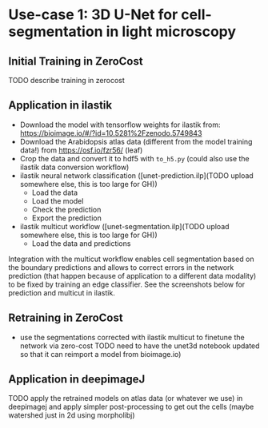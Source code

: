 # Use-case 1: 3D U-Net for cell-segmentation in light microscopy

## Initial Training in ZeroCost

TODO describe training in zerocost

## Application in ilastik

- Download the model with tensorflow weights for ilastik from: https://bioimage.io/#/?id=10.5281%2Fzenodo.5749843
- Download the Arabidopsis atlas data (different from the model training data!) from https://osf.io/fzr56/  (leaf)
- Crop the data and convert it to hdf5 with `to_h5.py` (could also use the ilastik data conversion workflow)
- ilastik neural network classification ([unet-prediction.ilp](TODO upload somewhere else, this is too large for GH))
    - Load the data
    - Load the model
    - Check the prediction
    - Export the prediction
- ilastik multicut workflow ([unet-segmentation.ilp](TODO upload somewhere else, this is too large for GH))
    - Load the data and predictions

Integration with the multicut workflow enables cell segmentation based on the boundary predictions and allows to correct errors in the network prediction (that happen because of application to a different data modality) to be fixed by training an edge classifier.
See the screenshots below for prediction and multicut in ilastik.

## Retraining in ZeroCost

- use the segmentations corrected with ilastik multicut to finetune the network via zero-cost 
TODO need to have the unet3d notebook updated so that it can reimport a model from bioimage.io)


## Application in deepimageJ

TODO apply the retrained models on atlas data (or whatever we use) in deepimagej and apply simpler post-processing to get out the cells (maybe watershed just in 2d using morpholibj)
